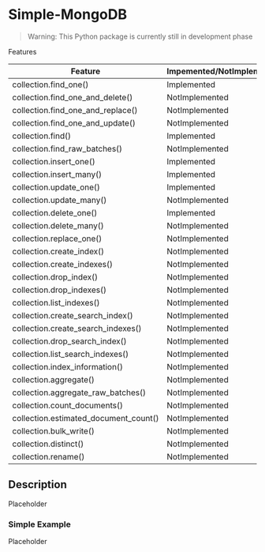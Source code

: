 # Simple-MongoDB

> Warning: This Python package is currently still in development phase

Features

| Feature | Impemented/NotImplemented |
| - | - |
| collection.find_one() | Implemented |
| collection.find_one_and_delete() | NotImplemented |
| collection.find_one_and_replace() | NotImplemented |
| collection.find_one_and_update() | NotImplemented |
| collection.find() | Implemented |
| collection.find_raw_batches() | NotImplemented |
| collection.insert_one() | Implemented |
| collection.insert_many() | Implemented |
| collection.update_one() | Implemented |
| collection.update_many() | NotImplemented |
| collection.delete_one() | Implemented |
| collection.delete_many() | NotImplemented |
| collection.replace_one() | NotImplemented |
| collection.create_index() | NotImplemented |
| collection.create_indexes() | NotImplemented |
| collection.drop_index() | NotImplemented |
| collection.drop_indexes() | NotImplemented |
| collection.list_indexes() | NotImplemented |
| collection.create_search_index() | NotImplemented |
| collection.create_search_indexes() | NotImplemented |
| collection.drop_search_index() | NotImplemented |
| collection.list_search_indexes() | NotImplemented |
| collection.index_information() | NotImplemented |
| collection.aggregate() | NotImplemented |
| collection.aggregate_raw_batches() | NotImplemented |
| collection.count_documents() | NotImplemented |
| collection.estimated_document_count() | NotImplemented |
| collection.bulk_write() | NotImplemented |
| collection.distinct() | NotImplemented |
| collection.rename() | NotImplemented |

## Description

Placeholder

### Simple Example

Placeholder
